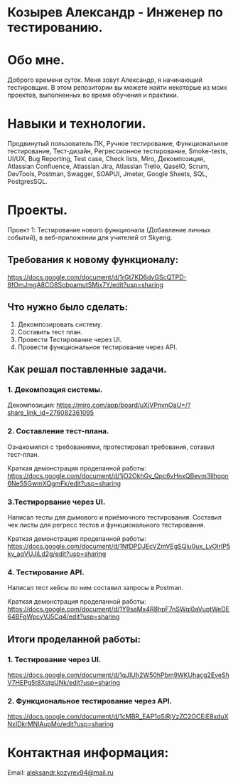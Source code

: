 # Козырев Александр - Инженер по тестированию.

# Обо мне.
Доброго времени суток. Меня зовут Александр, я начинающий тестировщик. 
В этом репозитории вы можете найти некоторые из моих проектов, выполненных во время обучения и практики.

# Навыки и технологии.
Продвинутый пользователь ПК, Ручное тестирование, Функциональное тестирование, Тест-дизайн, Регрессионное тестирование, Smoke-tests, UI/UX, Bug Reporting,
Test case, Check lists, Miro, Декомпозиция, Atlassian Confluence, Atlassian Jira, Atlassian Trello, QaseIO, Scrum, DevTools, Postman, Swagger, SOAPUI, Jmeter, Google Sheets, SQL, PostgresSQL.

# Проекты.
Проект 1: Тестирование нового функционала (Добавление личных событий), в веб-приложении для учителей от Skyeng.

## Требования к новому функционалу:

https://docs.google.com/document/d/1rGt7KD6dvGScQTPD-8fOmJmgA8CO8SobpamutSMjx7Y/edit?usp=sharing

## Что нужно было сделать:
1. Декомпозировать систему.
2. Составить тест план.
3. Провести Тестирование через UI.
4. Провести функциональное тестирование через API.

## Как решал поставленные задачи.

### 1. Декомпозция системы.

Декомпозиция:
https://miro.com/app/board/uXjVPnvnOaU=/?share_link_id=276082361095

### 2. Составление тест-плана.

Ознакомился с требованиями, протестировал требования, сотавил тест-план.

Краткая демонстрация проделанной работы:
https://docs.google.com/document/d/1jO2OkhGv_Qpc6vHnxQBevm3Ilhopn6Ne5SGwmXQgmFk/edit?usp=sharing

### 3.Тестирорвание через UI.

Написал тесты для дымового и приёмочного тестирования. Составил чек листы для регресс тестов и функционального тестирования. 

Краткая демонстрация проделанной работы:
https://docs.google.com/document/d/1NfDPDJEcVZmVEgSQiu0ux_LvOlrIP5kv_aqVUJjLd2g/edit?usp=sharing

### 4. Тестирование API.

Написал тест кейсы по ним составил запросы в Postman.

Краткая демонстрация проделанной работы:
https://docs.google.com/document/d/1Y9saMx4R8hpF7nSWqj0aVuptWeDE64BFqWpcyVJ5Cq4/edit?usp=sharing

## Итоги проделанной работы:

### 1. Тестирование через UI.

   https://docs.google.com/document/d/1qJIUh2W50hPbm9WKUhacg2EveShV7HEPg5t8XstgUNk/edit?usp=sharing

### 2. Функциональное тестирование через API.

   https://docs.google.com/document/d/1cMBR_EAP1oSiRjVzZC2OCEiE8xduXNxIDkrMNlAupMo/edit?usp=sharing

# Контактная информация:
Email: aleksandr.kozyrev94@mail.ru
